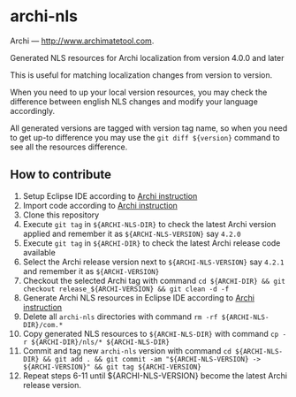 # archi-nls

Archi — http://www.archimatetool.com.

Generated NLS resources for Archi localization from version 4.0.0 and later

This is useful for matching localization changes from version to version.

When you need to up your local version resources, you may check the difference between english NLS changes and modify your language accordingly.

All generated versions are tagged with version tag name, so when you need to get up-to difference you may use the `git diff ${version}` command to see all the resources difference.

## How to contribute

1. Setup Eclipse IDE according to [Archi instruction](http://www.archimatetool.com/dev/eclipse-setup)
2. Import code according to [Archi instruction](http://www.archimatetool.com/dev/import-code)
3. Clone this repository
4. Execute `git tag` in `${ARCHI-NLS-DIR}` to check the latest Archi version applied and remember it as `${ARCHI-NLS-VERSION}` say `4.2.0`
5. Execute `git tag` in `${ARCHI-DIR}` to check the latest Archi release code available
6. Select the Archi release version next to `${ARCHI-NLS-VERSION}` say `4.2.1` and remember it as `${ARCHI-VERSION}`
7. Checkout the selected Archi tag with command `cd ${ARCHI-DIR} && git checkout release_${ARCHI-VERSION} && git clean -d -f`
8. Generate Archi NLS resources in Eclipse IDE according to [Archi instruction](http://www.archimatetool.com/dev/translate-archi)
9. Delete all `archi-nls` directories with command `rm -rf ${ARCHI-NLS-DIR}/com.*`
10. Copy generated NLS resources to `${ARCHI-NLS-DIR}` with command `cp -r ${ARCHI-DIR}/nls/* ${ARCHI-NLS-DIR}`
11. Commit and tag new `archi-nls` version with command `cd ${ARCHI-NLS-DIR} && git add . && git commit -am "${ARCHI-NLS-VERSION} -> ${ARCHI-VERSION}" && git tag ${ARCHI-VERSION}`
12. Repeat steps 6-11 until ${ARCHI-NLS-VERSION} become the latest Archi release version.


